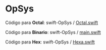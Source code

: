 # OpSys



Código para **Octal**: swift-OpSys / [Octal.swift](https://github.com/AOx0/swift-OpSys/blob/master/swift-OpSys/Octal.swift)

Código para **Binario**: swift-OpSys / [main.swift](https://github.com/AOx0/swift-OpSys/blob/master/swift-OpSys/main.swift)

Código para **Hex**: swift-OpSys / [Hexa.swift](https://github.com/AOx0/swift-OpSys/blob/master/swift-OpSys/Hexa.swift)

